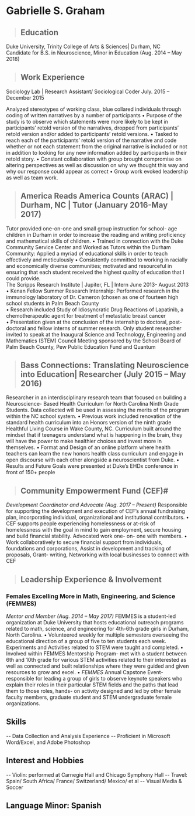 # Gabrielle S. Graham

>## Education  

Duke University, Trinity College of Arts & Sciences| Durham, NC 	
Candidate for B.S. in Neuroscience, Minor in Education (Aug. 2014 – May 2018)

>## Work Experience  
Sociology Lab | Research Assistant/ Sociological Coder
July. 2015 – December 2015

Analyzed stereotypes of working class, blue collared individuals through coding of written narratives by a number of participants 
	•	Purpose of the study is to observe which statements were more likely to be
	 	kept in participants’ retold version of the narratives, dropped from participants’
	 	retold version and/or added to participants’ retold versions. 
	•	Tasked to reach each of the participants’ retold version of the narrative and
	    code whether or not each statement from the original narrative is included or
	    not in addition to looking for any new information added by participants in their
	    retold story. 
	•	Constant collaboration with group brought compromise on altering perspectives
	    as well as discussion on why we thought this way and why our response could
	    appear as correct 
	•	Group work evoked leadership as well as team work. 
>## America Reads America Counts (ARAC) | Durham,     	NC | Tutor (January 2016-May 2017)

Tutor provided one-on-one and small group instruction for school- age children in Durham in order to increase the reading and writing proficiency and mathematical skills of children. 
	•	Trained in connection with the Duke Community Service Center and Worked as
	     Tutors within the Durham Community: Applied a myriad of educational skills in
	     order to teach effectively and meticulously 
	•	Consistently committed to working in racially and economically diverse communities; motivated and resourceful in ensuring that each student received the highest quality of education that I could provide.  
The Scripps Research Institute | Jupiter, FL | Intern         			                                  June 2013- August 2013
	•	Kenan Fellow Summer Research Internship: Performed research in the immunology laboratory of Dr. Cameron (chosen as one of fourteen high school students in Palm Beach County  
	•	Research included Study of Idiosyncratic Drug Reactions of Lapatinib, a chemotherapeutic agent for treatment of metastatic breast cancer  
	•	Presentation given at the conclusion of the internship to doctoral, post- doctoral and fellow interns of summer research. Only student researcher invited to speak at the Inaugural Science and Technology, Engineering and Mathematics (STEM) Council Meeting sponsored by the School Board of Palm Beach County, Pew Public Education Fund and Quantum 

>## Bass Connections: Translating Neuroscience into Education| Researcher (July 2015 – May 2016)

Researcher in an interdisciplinary research team that focused on building a Neuroscience- Based Health Curriculum for North Carolina Ninth Grade Students. Data collected will be used in assessing the merits of the program within the NC school system.
	•	Previous work included renovation of the standard health curriculum into an Honors version of the ninth grade Healthful Living Course in Wake County, NC. Curriculum built around the mindset that if teenagers understand what is happening in the brain, they will have the power to make healthier choices and invest more in themselves. 
	•	Format and Design of an online platform where health teachers can learn the new honors health class curriculum and engage in open discourse with each other alongside a neuroscientist from Duke. 
	•	Results and Future Goals were presented at Duke’s EHDx conference in front of 150+ people
	
>## Community Empowerment Fund (CEF)#
*Development Coordinator and Advocate (Aug. 2017 – Present)*
   Responsible for supporting the development and execution of CEF’s annual fundraising plan, incorporating individual, organizational and institutional contributors.
	•	CEF supports people experiencing homelessness or at-risk of homelessness with the goal in mind to gain employment, secure housing and build financial stability. Advocated work one- on- one with members. 
	•	Work collaboratively to secure financial support from individuals, foundations and corporations, Assist in development and tracking of proposals, Grant- writing, Networking with local businesses to connect with CEF

>## Leadership Experience & Involvement
 
### Females Excelling More in Math, Engineering, and Science (FEMMES) # 

*Mentor and Member (Aug. 2014 – May 2017)*
FEMMES is a student-led organization at Duke University that hosts educational outreach programs related to math, science, and engineering for 4th-6th grade girls in Durham, North Carolina.
	•	Volunteered weekly for multiple semesters overseeing the educational direction of a group of five to ten students each week. Experiments and Activities related to STEM were taught and completed.
	•	Involved within FEMMES Mentorship Program- met with a student between 6th and 10th grade for various STEM activities related to their interested as well as connected and built relationships where they were guided and given resources to grow and excel. 
	•	*FEMMES* Annual Capstone Event- responsible for leading a group of girls to observe keynote speakers who explain their roles in their particular STEM fields and the paths that lead them to those roles, hands- on activity designed and led by other female faculty members, graduate student and STEM undergraduate female organizations. 

## Skills

-- Data Collection and Analysis Experience
-- Proficient in Microsoft Word/Excel, and Adobe Photoshop
 
## Interest and Hobbies
-- Violin: performed at Carnegie Hall and Chicago Symphony Hall
-- Travel: Spain/ South Africa/ France/ Switzerland/ Mexico/ et al
-- Visual Media & Soccer


## Language Minor: Spanish

<!--stackedit_data:
eyJoaXN0b3J5IjpbLTQ5NDQ5MzM4Nyw1MjEzMDA3MjEsMTM2Mz
g4NzY5NSw2NjcwMDAwOSwtMTAzNzY0MywtMTM3MTU0MTExM119

-->
